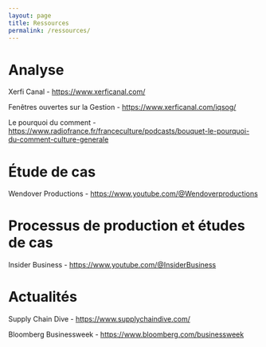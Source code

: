 ```yaml
---
layout: page
title: Ressources
permalink: /ressources/
---
```


# Analyse

Xerfi Canal - https://www.xerficanal.com/

Fenêtres ouvertes sur la Gestion - https://www.xerficanal.com/iqsog/

Le pourquoi du comment - https://www.radiofrance.fr/franceculture/podcasts/bouquet-le-pourquoi-du-comment-culture-generale

# Étude de cas

Wendover Productions - https://www.youtube.com/@Wendoverproductions

# Processus de production et études de cas

Insider Business - https://www.youtube.com/@InsiderBusiness

# Actualités

Supply Chain Dive - https://www.supplychaindive.com/ 

Bloomberg Businessweek - https://www.bloomberg.com/businessweek